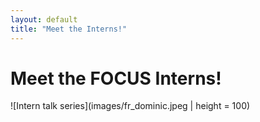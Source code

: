 ```yaml
---
layout: default
title: "Meet the Interns!"
---
```

# Meet the FOCUS Interns!
![Intern talk series](images/fr_dominic.jpeg | height = 100)
